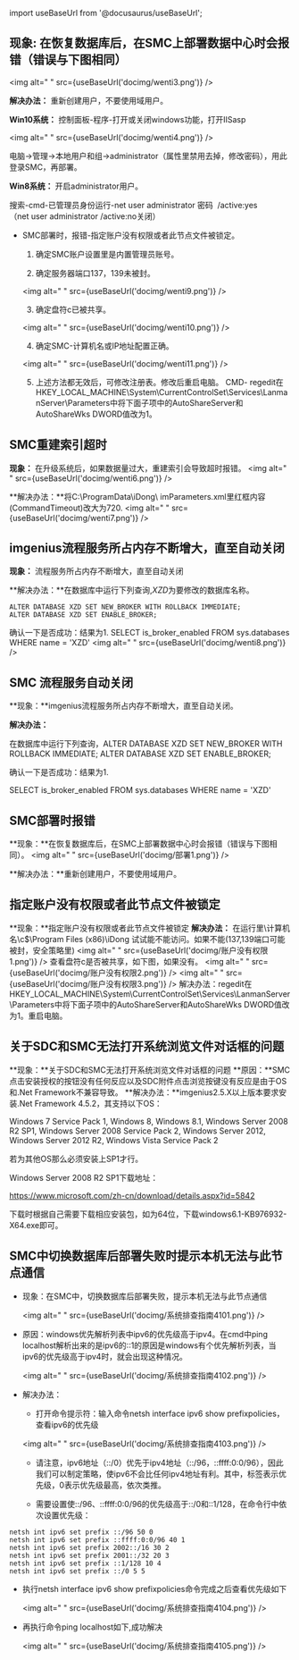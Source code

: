 import useBaseUrl from '@docusaurus/useBaseUrl';

## 现象: 在恢复数据库后，在SMC上部署数据中心时会报错（错误与下图相同）

<img alt=" " src={useBaseUrl('docimg/wenti3.png')} />

**解决办法：** 重新创建用户，不要使用域用户。

**Win10系统：** 控制面板-程序-打开或关闭windows功能，打开IISasp

<img alt=" " src={useBaseUrl('docimg/wenti4.png')} />

电脑→管理→本地用户和组→administrator（属性里禁用去掉，修改密码），用此登录SMC，再部署。

**Win8系统：** 开启administrator用户。

搜索-cmd-已管理员身份运行-net user administrator 密码  /active:yes   （net user administrator /active:no关闭）

* SMC部署时，报错-指定账户没有权限或者此节点文件被锁定。

    1. 确定SMC账户设置里是内置管理员账号。

    2. 确定服务器端口137，139未被封。

    <img alt=" " src={useBaseUrl('docimg/wenti9.png')} />

    3. 确定盘符c已被共享。

    <img alt=" " src={useBaseUrl('docimg/wenti10.png')} />

    4. 确定SMC-计算机名或IP地址配置正确。

    <img alt=" " src={useBaseUrl('docimg/wenti11.png')} />

    5. 上述方法都无效后，可修改注册表。修改后重启电脑。
    CMD- regedit在HKEY_LOCAL_MACHINE\System\CurrentControlSet\Services\LanmanServer\Parameters中将下面子项中的AutoShareServer和AutoShareWks DWORD值改为1。


## SMC重建索引超时

**现象：** 在升级系统后，如果数据量过大，重建索引会导致超时报错。
<img alt=" " src={useBaseUrl('docimg/wenti6.png')} />

**解决办法：**将C:\ProgramData\iDong\ imParameters.xml里红框内容(CommandTimeout)改大为720.
<img alt=" " src={useBaseUrl('docimg/wenti7.png')} />


##  imgenius流程服务所占内存不断增大，直至自动关闭
**现象：**  流程服务所占内存不断增大，直至自动关闭

**解决办法：**在数据库中运行下列查询,*XZD*为要修改的数据库名称。
```
ALTER DATABASE XZD SET NEW_BROKER WITH ROLLBACK IMMEDIATE;
ALTER DATABASE XZD SET ENABLE_BROKER;
```  
确认一下是否成功：结果为1.
SELECT is_broker_enabled FROM sys.databases WHERE name = 'XZD'
<img alt=" " src={useBaseUrl('docimg/wenti8.png')} />

 ## SMC 流程服务自动关闭

**现象：**imgenius流程服务所占内存不断增大，直至自动关闭。

**解决办法：**

在数据库中运行下列查询，ALTER DATABASE XZD SET NEW_BROKER WITH ROLLBACK IMMEDIATE;
ALTER DATABASE XZD SET ENABLE_BROKER;

 

确认一下是否成功：结果为1.

SELECT is_broker_enabled FROM sys.databases WHERE name = 'XZD'

  ## SMC部署时报错                  
**现象：**在恢复数据库后，在SMC上部署数据中心时会报错（错误与下图相同）。
<img alt=" " src={useBaseUrl('docimg/部署1.png')} />


**解决办法：**重新创建用户，不要使用域用户。

  ## 指定账户没有权限或者此节点文件被锁定
  **现象：**指定账户没有权限或者此节点文件被锁定
  **解决办法：** 在运行里\\计算机名\c$\Program Files (x86)\iDong 试试能不能访问。如果不能(137,139端口可能被封，安全策略里)
  <img alt=" " src={useBaseUrl('docimg/账户没有权限1.png')} />
  查看盘符c是否被共享，如下图，如果没有。
  <img alt=" " src={useBaseUrl('docimg/账户没有权限2.png')} />
  <img alt=" " src={useBaseUrl('docimg/账户没有权限3.png')} />
解决办法：regedit在HKEY_LOCAL_MACHINE\System\CurrentControlSet\Services\LanmanServer\Parameters中将下面子项中的AutoShareServer和AutoShareWks DWORD值改为1。重启电脑。

## 关于SDC和SMC无法打开系统浏览文件对话框的问题
 **现象：**关于SDC和SMC无法打开系统浏览文件对话框的问题
 **原因：**SMC点击安装授权的按钮没有任何反应以及SDC附件点击浏览按键没有反应是由于OS和.Net Framework不兼容导致。
 **解决办法：**imgenius2.5.X以上版本要求安装.Net Framework 4.5.2，其支持以下OS：

Windows 7 Service Pack 1, Windows 8, Windows 8.1, Windows Server 2008 R2 SP1, Windows Server 2008 Service Pack 2, Windows Server 2012, Windows Server 2012 R2, Windows Vista Service Pack 2

若为其他OS那么必须安装上SP1才行。

Windows Server 2008 R2 SP1下载地址：

https://www.microsoft.com/zh-cn/download/details.aspx?id=5842

下载时根据自己需要下载相应安装包，如为64位，下载windows6.1-KB976932-X64.exe即可。

## SMC中切换数据库后部署失败时提示本机无法与此节点通信

* 现象：在SMC中，切换数据库后部署失败，提示本机无法与此节点通信

  <img alt=" " src={useBaseUrl('docimg/系统排查指南4101.png')} />

* 原因：windows优先解析列表中ipv6的优先级高于ipv4。在cmd中ping localhost解析出来的是ipv6的::1的原因是windows有个优先解析列表，当ipv6的优先级高于ipv4时，就会出现这种情况。

  <img alt=" " src={useBaseUrl('docimg/系统排查指南4102.png')} />

* 解决办法：
  * 打开命令提示符：输入命令netsh interface ipv6 show prefixpolicies，查看ipv6的优先级

  <img alt=" " src={useBaseUrl('docimg/系统排查指南4103.png')} />

  * 请注意，ipv6地址（::/0）优先于ipv4地址（::/96，::ffff:0:0/96），因此我们可以制定策略，使ipv6不会比任何ipv4地址有利。其中，标签表示优先级，0表示优先级最高，依次类推。

  * 需要设置使::/96、::ffff:0:0/96的优先级高于::/0和::1/128，在命令行中依次设置优先级：

```
netsh int ipv6 set prefix ::/96 50 0
netsh int ipv6 set prefix ::ffff:0:0/96 40 1
netsh int ipv6 set prefix 2002::/16 30 2
netsh int ipv6 set prefix 2001::/32 20 3
netsh int ipv6 set prefix ::1/128 10 4
netsh int ipv6 set prefix ::/0 5 5
```

* 执行netsh interface ipv6 show prefixpolicies命令完成之后查看优先级如下

  <img alt=" " src={useBaseUrl('docimg/系统排查指南4104.png')} />

* 再执行命令ping localhost如下,成功解决

  <img alt=" " src={useBaseUrl('docimg/系统排查指南4105.png')} />
